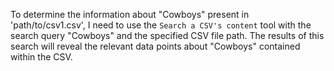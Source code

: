 To determine the information about "Cowboys" present in 'path/to/csv1.csv', I need to use the `Search a CSV's content` tool with the search query "Cowboys" and the specified CSV file path. The results of this search will reveal the relevant data points about "Cowboys" contained within the CSV.